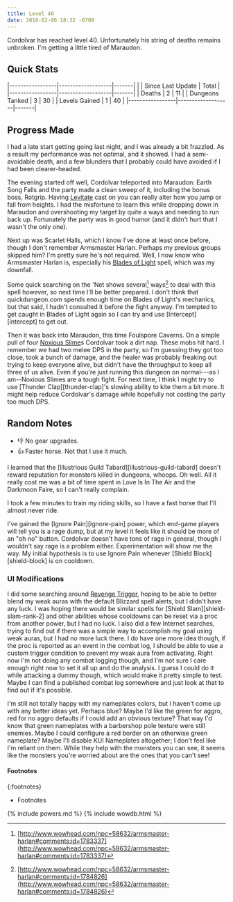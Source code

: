 ```yaml
---
title: Level 40
date: 2018-02-06 18:32 -0700
---
```

Cordolvar has reached level 40. Unfortunately his string of deaths remains unbroken. I'm getting a little tired of Maraudon.

## Quick Stats

|-----------------|-------------------|-------|
|                 | Since Last Update | Total |
|-----------------|-------------------|-------|
| Deaths          | 2                 | 11    |
| Dungeons Tanked | 3                 | 30    |
| Levels Gained   | 1                 | 40    |
|-----------------|-------------------|-------|

## Progress Made

I had a late start getting going last night, and I was already a bit frazzled. As a result my performance was not optimal, and it showed. I had a semi-avoidable death, and a few blunders that I probably could have avoided if I had been clearer-headed.

The evening started off well, Cordolvar teleported into Maraudon: Earth Song Falls and the party made a clean sweep of it, including the bonus boss, Rotgrip. Having [Levitate](http://www.wowdb.com/spells/1706-levitate) cast on you can really alter how you jump or fall from heights. I had the misfortune to learn this while dropping down in Maraudon and overshooting my target by quite a ways and needing to run back up. Fortunately the party was in good humor (and it didn't hurt that I wasn't the only one).

Next up was Scarlet Halls, which I know I've done at least once before, though I don't remember Armsmaster Harlan. Perhaps my previous groups skipped him? I'm pretty sure he's not required. Well, I now know who Armsmaster Harlan is, especially his [Blades of Light](http://www.wowdb.com/spells/111216-blades-of-light) spell, which was my downfall.

Some quick searching on the 'Net shows several[^1] ways[^2] to deal with this spell however, so next time I'll be better prepared. I don't think that quickdungeon.com spends enough time on Blades of Light's mechanics, but that said, I hadn't consulted it before the fight anyway. I'm tempted to get caught in Blades of Light again so I can try and use [Intercept][intercept] to get out.

Then it was back into Maraudon, this time Foulspore Caverns. On a simple pull of four [Noxious Slime](http://www.wowdb.com/npcs/12221-noxious-slime)s Cordolvar took a dirt nap. These mobs hit hard. I remember we had two melee DPS in the party, so I'm guessing they got too close, took a bunch of damage, and the healer was probably freaking out trying to keep everyone alive, but didn't have the throughput to keep all three of us alive. Even if you're just running this dungeon on normal---as I am--Noxious Slimes are a tough fight. For next time, I think I might try to use [Thunder Clap][thunder-clap]'s slowing ability to kite them a bit more. It might help reduce Cordolvar's damage while hopefully not costing the party too much DPS.

## Random Notes

* &#x1f44e; No gear upgrades.
* &#x1f44d; Faster horse. Not that I use it much.

I learned that the [Illustrious Guild Tabard][illustrious-guild-tabard] doesn't reward reputation for monsters killed in dungeons, whoops. Oh well. All it really cost me was a bit of time spent in Love Is In The Air and the Darkmoon Faire, so I can't really complain.

I took a few minutes to train my riding skills, so I have a fast horse that I'll almost never ride.

I've gained the [Ignore Pain][ignore-pain] power, which end-game players will tell you is a rage dump, but at my level it feels like it should be more of an "oh no" button. Cordolvar doesn't have tons of rage in general, though I wouldn't say rage is a problem either. Experimentation will show me the way. My initial hypothesis is to use Ignore Pain whenever [Shield Block][shield-block] is on cooldown.

### UI Modifications

I did some searching around [Revenge Trigger](http://www.wowdb.com/spells/5301-revenge-trigger), hoping to be able to better blend my weak auras with the default Blizzard spell alerts, but I didn't have any luck. I was hoping there would be similar spells for [Shield Slam][shield-slam-rank-2] and other abilities whose cooldowns can be reset via a proc from another power, but I had no luck. I also did a few Internet searches, trying to find out if there was a simple way to accomplish my goal using weak auras, but I had no more luck there. I do have one more idea though, if the proc is reported as an event in the combat log, I should be able to use a custom trigger condition to prevent my weak aura from activating. Right now I'm not doing any combat logging though, and I'm not sure I care enough right now to set it all up and do the analysis. I guess I could do it while attacking a dummy though, which would make it pretty simple to test. Maybe I can find a published combat log somewhere and just look at that to find out if it's possible.

I'm still not totally happy with my nameplates colors, but I haven't come up with any better ideas yet. Perhaps blue? Maybe I'd like the green for aggro, red for no aggro defaults if I could add an obvious texture? That way I'd know that green nameplates with a barbershop pole texture were still enemies. Maybe I could configure a red border on an otherwise green nameplate? Maybe I'll disable KUI Nameplates altogether; I don't feel like I'm reliant on them. While they help with the monsters you can see, it seems like the monsters you're worried about are the ones that you can't see!

#### Footnotes

{:footnotes}
* Footnotes

[^1]:[http://www.wowhead.com/npc=58632/armsmaster-harlan#comments:id=1783337](http://www.wowhead.com/npc=58632/armsmaster-harlan#comments:id=1783337)
[^2]:[http://www.wowhead.com/npc=58632/armsmaster-harlan#comments:id=1784826](http://www.wowhead.com/npc=58632/armsmaster-harlan#comments:id=1784826)

{% include powers.md %}
{% include wowdb.html %}
